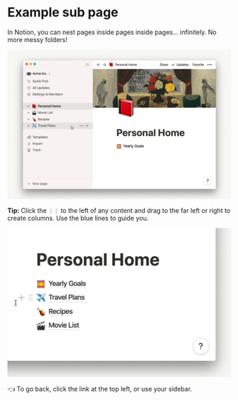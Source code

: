 # Example sub page

In Notion, you can nest pages inside pages inside pages... infinitely. No more messy folders!

![Example%20sub%20page%20feed3e6ef35b4bfa956b998328ccfa0a/subpages.gif](Example%20sub%20page%20feed3e6ef35b4bfa956b998328ccfa0a/subpages.gif)

**Tip:** Click the `⋮⋮` to the left of any content and drag to the far left or right to create columns. Use the blue lines to guide you.

![Example%20sub%20page%20feed3e6ef35b4bfa956b998328ccfa0a/personalhomecolumns2.gif](Example%20sub%20page%20feed3e6ef35b4bfa956b998328ccfa0a/personalhomecolumns2.gif)

👈 To go back, click the link at the top left, or use your sidebar.